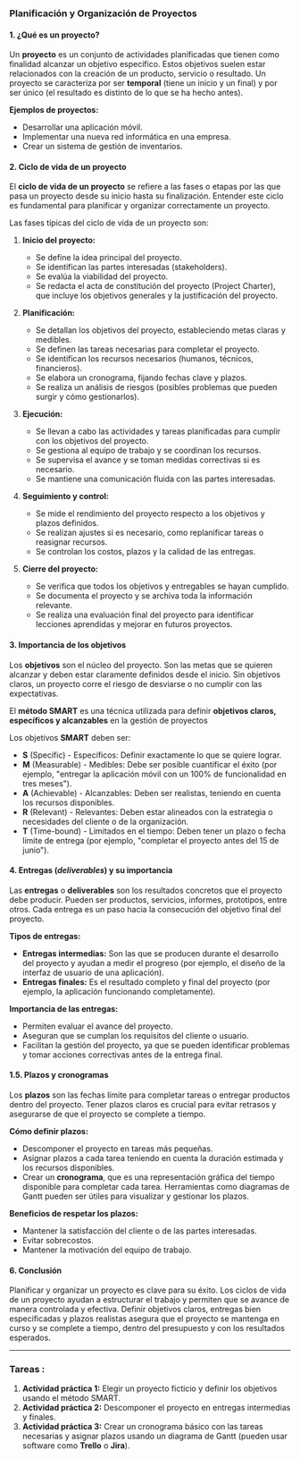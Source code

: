 ### Planificación y Organización de Proyectos

#### 1. ¿Qué es un proyecto?

Un **proyecto** es un conjunto de actividades planificadas que tienen como finalidad alcanzar un objetivo específico. Estos objetivos suelen estar relacionados con la creación de un producto, servicio o resultado. Un proyecto se caracteriza por ser **temporal** (tiene un inicio y un final) y por ser único (el resultado es distinto de lo que se ha hecho antes).

**Ejemplos de proyectos:**

- Desarrollar una aplicación móvil.
- Implementar una nueva red informática en una empresa.
- Crear un sistema de gestión de inventarios.

#### 2. Ciclo de vida de un proyecto

El **ciclo de vida de un proyecto** se refiere a las fases o etapas por las que pasa un proyecto desde su inicio hasta su finalización. Entender este ciclo es fundamental para planificar y organizar correctamente un proyecto.

Las fases típicas del ciclo de vida de un proyecto son:

1. **Inicio del proyecto:**    
    - Se define la idea principal del proyecto.
    - Se identifican las partes interesadas (stakeholders).
    - Se evalúa la viabilidad del proyecto.
    - Se redacta el acta de constitución del proyecto (Project Charter), que incluye los objetivos generales y la justificación del proyecto.
    
1. **Planificación:**    
    - Se detallan los objetivos del proyecto, estableciendo metas claras y medibles.
    - Se definen las tareas necesarias para completar el proyecto.
    - Se identifican los recursos necesarios (humanos, técnicos, financieros).
    - Se elabora un cronograma, fijando fechas clave y plazos.
    - Se realiza un análisis de riesgos (posibles problemas que pueden surgir y cómo gestionarlos).
    
1. **Ejecución:**    
    - Se llevan a cabo las actividades y tareas planificadas para cumplir con los objetivos del proyecto.
    - Se gestiona al equipo de trabajo y se coordinan los recursos.
    - Se supervisa el avance y se toman medidas correctivas si es necesario.
    - Se mantiene una comunicación fluida con las partes interesadas.
    
1. **Seguimiento y control:**    
    - Se mide el rendimiento del proyecto respecto a los objetivos y plazos definidos.
    - Se realizan ajustes si es necesario, como replanificar tareas o reasignar recursos.
    - Se controlan los costos, plazos y la calidad de las entregas.
    
1. **Cierre del proyecto:**
    - Se verifica que todos los objetivos y entregables se hayan cumplido.
    - Se documenta el proyecto y se archiva toda la información relevante.
    - Se realiza una evaluación final del proyecto para identificar lecciones aprendidas y mejorar en futuros proyectos.

#### 3. Importancia de los objetivos

Los **objetivos** son el núcleo del proyecto. Son las metas que se quieren alcanzar y deben estar claramente definidos desde el inicio. Sin objetivos claros, un proyecto corre el riesgo de desviarse o no cumplir con las expectativas.

El **método SMART** es una técnica utilizada para definir **objetivos claros, específicos y alcanzables** en la gestión de proyectos

Los objetivos **SMART** deben ser:

- **S** (Specific) - Específicos: Definir exactamente lo que se quiere lograr.
- **M** (Measurable) - Medibles: Debe ser posible cuantificar el éxito (por ejemplo, "entregar la aplicación móvil con un 100% de funcionalidad en tres meses").
- **A** (Achievable) - Alcanzables: Deben ser realistas, teniendo en cuenta los recursos disponibles.
- **R** (Relevant) - Relevantes: Deben estar alineados con la estrategia o necesidades del cliente o de la organización.
- **T** (Time-bound) - Limitados en el tiempo: Deben tener un plazo o fecha límite de entrega (por ejemplo, "completar el proyecto antes del 15 de junio").

#### 4. Entregas (*deliverables*) y su importancia

Las **entregas** o **deliverables** son los resultados concretos que el proyecto debe producir. Pueden ser productos, servicios, informes, prototipos, entre otros. Cada entrega es un paso hacia la consecución del objetivo final del proyecto.

**Tipos de entregas:**

- **Entregas intermedias:** Son las que se producen durante el desarrollo del proyecto y ayudan a medir el progreso (por ejemplo, el diseño de la interfaz de usuario de una aplicación).
- **Entregas finales:** Es el resultado completo y final del proyecto (por ejemplo, la aplicación funcionando completamente).

**Importancia de las entregas:**

- Permiten evaluar el avance del proyecto.
- Aseguran que se cumplan los requisitos del cliente o usuario.
- Facilitan la gestión del proyecto, ya que se pueden identificar problemas y tomar acciones correctivas antes de la entrega final.

#### 1.5. Plazos y cronogramas

Los **plazos** son las fechas límite para completar tareas o entregar productos dentro del proyecto. Tener plazos claros es crucial para evitar retrasos y asegurarse de que el proyecto se complete a tiempo.

**Cómo definir plazos:**

- Descomponer el proyecto en tareas más pequeñas.
- Asignar plazos a cada tarea teniendo en cuenta la duración estimada y los recursos disponibles.
- Crear un **cronograma**, que es una representación gráfica del tiempo disponible para completar cada tarea. Herramientas como diagramas de Gantt pueden ser útiles para visualizar y gestionar los plazos.

**Beneficios de respetar los plazos:**

- Mantener la satisfacción del cliente o de las partes interesadas.
- Evitar sobrecostos.
- Mantener la motivación del equipo de trabajo.

#### 6. Conclusión

Planificar y organizar un proyecto es clave para su éxito. Los ciclos de vida de un proyecto ayudan a estructurar el trabajo y permiten que se avance de manera controlada y efectiva. Definir objetivos claros, entregas bien especificadas y plazos realistas asegura que el proyecto se mantenga en curso y se complete a tiempo, dentro del presupuesto y con los resultados esperados.

---

### Tareas :

1. **Actividad práctica 1:** Elegir un proyecto ficticio y definir los objetivos usando el método SMART.
2. **Actividad práctica 2:** Descomponer el proyecto en entregas intermedias y finales.
3. **Actividad práctica 3:** Crear un cronograma básico con las tareas necesarias y asignar plazos usando un diagrama de Gantt (pueden usar software como **Trello** o **Jira**).


